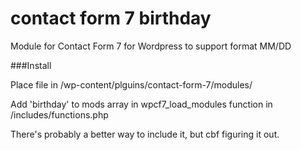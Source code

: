 contact form 7 birthday
=======================

Module for Contact Form 7 for Wordpress to support format MM/DD

###Install

Place file in /wp-content/plguins/contact-form-7/modules/

Add 'birthday' to mods array in wpcf7_load_modules function in /includes/functions.php

There's probably a better way to include it, but cbf figuring it out.
